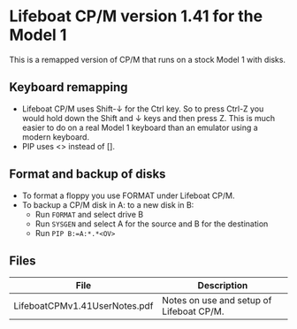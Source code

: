 # Lifeboat CP/M version 1.41 for the Model 1

This is a remapped version of CP/M that runs on a stock Model 1 with disks.

## Keyboard remapping

* Lifeboat CP/M uses Shift-↓ for the Ctrl key. So to press Ctrl-Z you would
  hold down the Shift and ↓ keys and then press Z. This is much easier to do on
  a real Model 1 keyboard than an emulator using a modern keyboard.
* PIP uses <> instead of [].

## Format and backup of disks

* To format a floppy you use FORMAT under Lifeboat CP/M.
* To backup a CP/M disk in A: to a new disk in B:
  * Run ```FORMAT``` and select drive B
  * Run ```SYSGEN``` and select A for the source and B for the destination
  * Run ```PIP B:=A:*.*<OV>```

## Files

| File | Description |
|------|-------------|
| LifeboatCPMv1.41UserNotes.pdf | Notes on use and setup of Lifeboat CP/M. |
